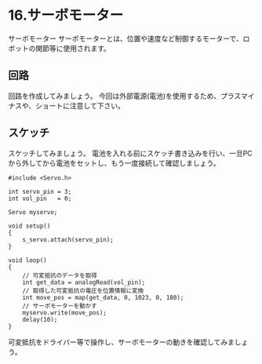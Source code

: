 # 16.サーボモーター

サーボモーター
サーボモーターとは、位置や速度など制御するモーターで、ロボットの関節等に使用されます。


## 回路

回路を作成してみましょう。
今回は外部電源(電池)を使用するため、プラスマイナスや、ショートに注意して下さい。





## スケッチ

スケッチしてみましょう。
電池を入れる前にスケッチ書き込みを行い、一旦PCから外してから電池をセットし、もう一度接続して確認しましょう。

```
#include <Servo.h>

int servo_pin = 3;
int vol_pin   = 0;

Servo myservo;

void setup() 
{ 
    s_servo.attach(servo_pin);
} 

void loop() 
{ 
    // 可変抵抗のデータを取得
    int get_data = analogRead(vol_pin);
    // 取得した可変抵抗の電圧を位置情報に変換
    int move_pos = map(get_data, 0, 1023, 0, 180);
    // サーボモーターを動かす
    myservo.write(move_pos);
    delay(10);
} 
```

可変抵抗をドライバー等で操作し、サーボモーターの動きを確認してみましょう。

